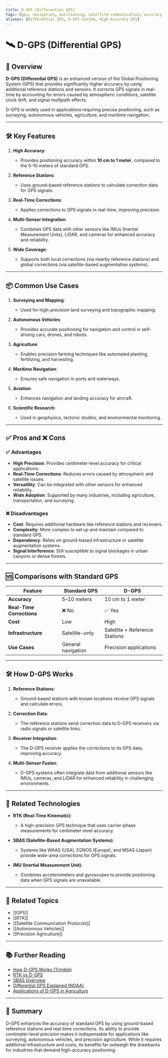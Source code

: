 ```yaml
---
title: D-GPS (Differential GPS)
tags: [gps, navigation, positioning, satellite-communication, accuracy, sensors]
aliases: [Differential GPS, D-GPS System, High-Accuracy GPS]
---
```


# 🛰️ D-GPS (Differential GPS)

## 🧭 Overview

**D-GPS (Differential GPS)** is an enhanced version of the Global Positioning System (GPS) that provides significantly higher accuracy by using additional reference stations and sensors. It corrects GPS signals in real-time by accounting for errors caused by atmospheric conditions, satellite clock drift, and signal multipath effects.

D-GPS is widely used in applications requiring precise positioning, such as surveying, autonomous vehicles, agriculture, and maritime navigation.

---

## 🛠️ Key Features

1. **High Accuracy**:
   - Provides positioning accuracy within **10 cm to 1 meter**, compared to the 5–10 meters of standard GPS.

2. **Reference Stations**:
   - Uses ground-based reference stations to calculate correction data for GPS signals.

3. **Real-Time Corrections**:
   - Applies corrections to GPS signals in real-time, improving precision.

4. **Multi-Sensor Integration**:
   - Combines GPS data with other sensors like IMUs (Inertial Measurement Units), LiDAR, and cameras for enhanced accuracy and reliability.

5. **Wide Coverage**:
   - Supports both local corrections (via nearby reference stations) and global corrections (via satellite-based augmentation systems).

---

## 📦 Common Use Cases

1. **Surveying and Mapping**:
   - Used for high-precision land surveying and topographic mapping.

2. **Autonomous Vehicles**:
   - Provides accurate positioning for navigation and control in self-driving cars, drones, and robots.

3. **Agriculture**:
   - Enables precision farming techniques like automated planting, fertilizing, and harvesting.

4. **Maritime Navigation**:
   - Ensures safe navigation in ports and waterways.

5. **Aviation**:
   - Enhances navigation and landing accuracy for aircraft.

6. **Scientific Research**:
   - Used in geophysics, tectonic studies, and environmental monitoring.

---

## ✅ Pros and ❌ Cons

### ✅ Advantages
- **High Precision**: Provides centimeter-level accuracy for critical applications.
- **Real-Time Corrections**: Reduces errors caused by atmospheric and satellite issues.
- **Versatility**: Can be integrated with other sensors for enhanced reliability.
- **Wide Adoption**: Supported by many industries, including agriculture, transportation, and surveying.

### ❌ Disadvantages
- **Cost**: Requires additional hardware like reference stations and receivers.
- **Complexity**: More complex to set up and maintain compared to standard GPS.
- **Dependency**: Relies on ground-based infrastructure or satellite augmentation systems.
- **Signal Interference**: Still susceptible to signal blockages in urban canyons or dense forests.

---

## 🆚 Comparisons with Standard GPS

| Feature                | Standard GPS       | D-GPS              |
|------------------------|--------------------|--------------------|
| **Accuracy**           | 5–10 meters       | 10 cm to 1 meter   |
| **Real-Time Corrections** | ❌ No            | ✅ Yes             |
| **Cost**               | Low               | High               |
| **Infrastructure**     | Satellite-only    | Satellite + Reference Stations |
| **Use Cases**          | General navigation| Precision applications |

---

## 🛠️ How D-GPS Works

1. **Reference Stations**:
   - Ground-based stations with known locations receive GPS signals and calculate errors.

2. **Correction Data**:
   - The reference stations send correction data to D-GPS receivers via radio signals or satellite links.

3. **Receiver Integration**:
   - The D-GPS receiver applies the corrections to its GPS data, improving accuracy.

4. **Multi-Sensor Fusion**:
   - D-GPS systems often integrate data from additional sensors like IMUs, cameras, and LiDAR for enhanced reliability in challenging environments.

---

## 📜 Related Technologies

- **RTK (Real-Time Kinematic)**:
  - A high-precision GPS technique that uses carrier-phase measurements for centimeter-level accuracy.

- **SBAS (Satellite-Based Augmentation Systems)**:
  - Systems like WAAS (USA), EGNOS (Europe), and MSAS (Japan) provide wide-area corrections for GPS signals.

- **IMU (Inertial Measurement Unit)**:
  - Combines accelerometers and gyroscopes to provide positioning data when GPS signals are unavailable.

---

## 🔗 Related Topics

- [[GPS]]
- [[RTK]]
- [[Satellite Communication Protocols]]
- [[Autonomous Vehicles]]
- [[Precision Agriculture]]

---

## 📚 Further Reading

- [How D-GPS Works (Trimble)](https://www.trimble.com/Positioning-Services/DGPS.aspx)
- [RTK vs D-GPS](https://www.topconpositioning.com/insights/rtk-vs-dgps)
- [SBAS Overview](https://gssc.esa.int/navipedia/index.php/SBAS)
- [Differential GPS Explained (NOAA)](https://www.ngs.noaa.gov/CORS/Articles/DGPS.pdf)
- [Applications of D-GPS in Agriculture](https://www.agriculture.com/technology/precision-agriculture)

---

## 🧠 Summary

D-GPS enhances the accuracy of standard GPS by using ground-based reference stations and real-time corrections. Its ability to provide centimeter-level precision makes it indispensable for applications like surveying, autonomous vehicles, and precision agriculture. While it requires additional infrastructure and costs, its benefits far outweigh the drawbacks for industries that demand high-accuracy positioning.
